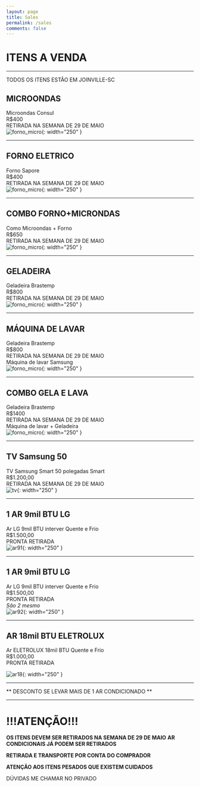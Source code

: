 ```yaml
---
layout: page
title: Sales
permalink: /sales
comments: false
---
```


# ITENS A VENDA
---
TODOS OS ITENS ESTÃO EM JOINVILLE-SC

## MICROONDAS

Microondas Consul <br>
R$400<br>
RETIRADA NA SEMANA DE 29 DE MAIO<br>
![forno_micro](/assets/images/sales/micro.jpg){: width="250" }

---
## FORNO ELETRICO

Forno Sapore <br>
R$400<br>
RETIRADA NA SEMANA DE 29 DE MAIO<br>
![forno_micro](/assets/images/sales/forno.jpg){: width="250" }

---
## COMBO FORNO+MICRONDAS

Como Microondas + Forno<br>
R$650<br>
RETIRADA NA SEMANA DE 29 DE MAIO<br>
![forno_micro](/assets/images/sales/forno_micro.jpg){: width="250" }

---
## GELADEIRA

Geladeira Brastemp<br>
R$800<br>
RETIRADA NA SEMANA DE 29 DE MAIO<br>
![forno_micro](/assets/images/sales/gela.jpg){: width="250" }

---
## MÁQUINA DE LAVAR
Geladeira Brastemp<br>
R$800<br>
RETIRADA NA SEMANA DE 29 DE MAIO<br>
Máquina de lavar Samsung<br>
![forno_micro](/assets/images/sales/lava.jpg){: width="250" }

---
## COMBO GELA E LAVA
Geladeira Brastemp<br>
R$1400<br>
RETIRADA NA SEMANA DE 29 DE MAIO<br>
Máquina de lavar + Geladeira<br>
![forno_micro](/assets/images/sales/gela_lava.jpg){: width="250" }

---

## TV Samsung 50

TV Samsung Smart 50 polegadas Smart<br>
R$1.200,00<br>
RETIRADA NA SEMANA DE 29 DE MAIO<br>
![tv](/assets/images/sales/tv.jpeg){: width="250" }

---

## 1 AR 9mil BTU LG 

Ar LG 9mil BTU interver Quente e Frio<br>
R$1.500,00<br>
PRONTA RETIRADA<br>
![ar91](/assets/images/sales/Ar9_q1.jpeg){: width="250" }

---
## 1 AR 9mil BTU LG 

Ar LG 9mil BTU interver Quente e Frio<br>
R$1.500,00<br>
PRONTA RETIRADA<br>
*São 2 mesmo*<br>
![ar92](/assets/images/sales/Ar_9_2.jpeg){: width="250" }

---
## AR 18mil BTU ELETROLUX 

Ar ELETROLUX 18mil BTU  Quente e Frio<br>
R$1.000,00<br>
PRONTA RETIRADA<br>

![ar18](/assets/images/sales/Ar_18.jpeg){: width="250" }

---
** DESCONTO SE LEVAR MAIS DE 1 AR CONDICIONADO **

---

# !!!ATENÇÃO!!!

**OS ITENS DEVEM SER RETIRADOS NA SEMANA DE 29 DE MAIO**
**AR CONDICIONAIS JÁ PODEM SER RETIRADOS**


**RETIRADA E TRANSPORTE POR CONTA DO COMPRADOR**

**ATENÇÃO AOS ITENS PESADOS QUE EXISTEM CUIDADOS**

DÚVIDAS ME CHAMAR NO PRIVADO